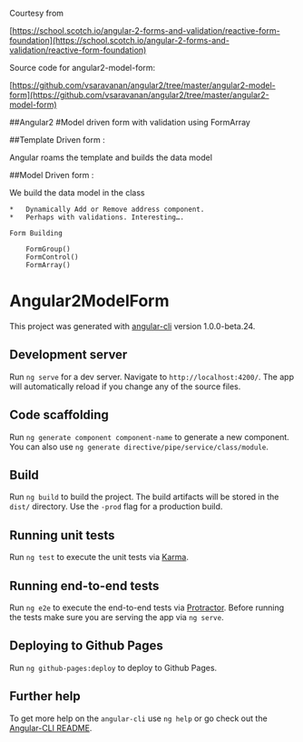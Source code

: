 Courtesy from

[https://school.scotch.io/angular-2-forms-and-validation/reactive-form-foundation](https://school.scotch.io/angular-2-forms-and-validation/reactive-form-foundation)

Source code for angular2-model-form:

[https://github.com/vsaravanan/angular2/tree/master/angular2-model-form](https://github.com/vsaravanan/angular2/tree/master/angular2-model-form)
 
##Angular2 
#Model driven form with validation using FormArray

##Template Driven form :

 
Angular roams the template and builds the data model

##Model Driven form :

We build the data model in the class

    *   Dynamically Add or Remove address component.
    *   Perhaps with validations. Interesting….
 	
	Form Building

	 	FormGroup()
		FormControl() 
		FormArray() 

# Angular2ModelForm

This project was generated with [angular-cli](https://github.com/angular/angular-cli) version 1.0.0-beta.24.

## Development server
Run `ng serve` for a dev server. Navigate to `http://localhost:4200/`. The app will automatically reload if you change any of the source files.

## Code scaffolding

Run `ng generate component component-name` to generate a new component. You can also use `ng generate directive/pipe/service/class/module`.

## Build

Run `ng build` to build the project. The build artifacts will be stored in the `dist/` directory. Use the `-prod` flag for a production build.

## Running unit tests

Run `ng test` to execute the unit tests via [Karma](https://karma-runner.github.io).

## Running end-to-end tests

Run `ng e2e` to execute the end-to-end tests via [Protractor](http://www.protractortest.org/).
Before running the tests make sure you are serving the app via `ng serve`.

## Deploying to Github Pages

Run `ng github-pages:deploy` to deploy to Github Pages.

## Further help

To get more help on the `angular-cli` use `ng help` or go check out the [Angular-CLI README](https://github.com/angular/angular-cli/blob/master/README.md).

